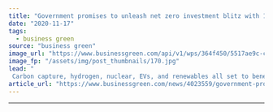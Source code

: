 ```yaml
---
title: "Government promises to unleash net zero investment blitz with 10 Point Plan for a Green Industrial Revolution"
date: "2020-11-17"
tags: 
  - business green
source: "business green"
image_url: "https://www.businessgreen.com/api/v1/wps/364f450/5517ae9c-ce16-458d-adf9-0e5ce430f555/4/boris-johnson-un-climate-roundtable-september-2020-185x114.jpg"
image_fp: "/assets/img/post_thumbnails/170.jpg"
lead: "
 Carbon capture, hydrogen, nuclear, EVs, and renewables all set to benefit from £12bn government stimulus plan, but critics warn funding falls well short of the level required to trigger a green recovery ..."
article_url: "https://www.businessgreen.com/news/4023559/government-promises-unleash-net-zero-investment-blitz-point-plan-green-industrial-revolution"
---
```


---
